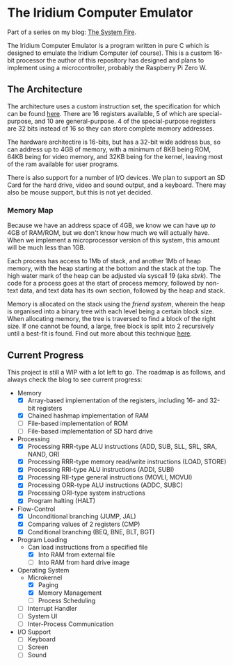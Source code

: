 # The Iridium Computer Emulator

Part of a series on my blog: [The System Fire](https://www.thesystemfire.com/).

The Iridium Computer Emulator is a program written in pure C which is designed to emulate the Iridium Computer (of course). This is a custom 16-bit processor the author of this repository has designed and plans to implement using a microcontroller, probably the Raspberry Pi Zero W.


## The Architecture

The architecture uses a custom instruction set, the specification for which can be found [here](https://github.com/DominicThorpe/iridium_assembler). There are 16 registers available, 5 of which are special-purpose, and 10 are general-purpose. 4 of the special-purpose registers are 32 bits instead of 16 so they can store complete memory addresses.

The hardware architectire is 16-bits, but has a 32-bit wide address bus, so can address up to 4GB of memory, with a minimum of 8KB being ROM, 64KB being for video memory, and 32KB being for the kernel, leaving most of the ram available for user programs.

There is also support for a number of I/O devices. We plan to support an SD Card for the hard drive, video and sound output, and a keyboard. There may also be mouse support, but this is not yet decided.


### Memory Map

Because we have an address space of 4GB, we know we can have *up to* 4GB of RAM/ROM, but we don't know how much we will actually have. When we implement a microprocessor version of this system, this amount will be much less than 1GB.

Each process has access to 1Mb of stack, and another 1Mb of heap memory, with the heap starting at the bottom and the stack at the top. The high water mark of the heap can be adjusted via syscall 19 (aka *sbrk*). The code for a process goes at the start of process memory, followed by non-text data, and text data has its own section, followed by the heap and stack.

Memory is allocated on the stack using the *friend system*, wherein the heap is organised into a binary tree with each level being a certain block size. When allocating memory, the tree is traversed to find a block of the right size. If one cannot be found, a large, free block is split into 2 recursively until a best-fit is found. Find out more about this technique [here](https://www.geeksforgeeks.org/buddy-system-memory-allocation-technique/).


## Current Progress

This project is still a WIP with a lot left to go. The roadmap is as follows, and always check the blog to see current progress:
  - Memory
    - [x] Array-based implementation of the registers, including 16- and 32-bit registers  
    - [x] Chained hashmap implementation of RAM
    - [ ] File-based implementation of ROM
    - [ ] File-based implementation of SD hard drive

  - Processing
    - [x] Processing RRR-type ALU instructions (ADD, SUB, SLL, SRL, SRA, NAND, OR)
    - [x] Processing RRR-type memory read/write instructions (LOAD, STORE)
    - [x] Processing RRI-type ALU instructions (ADDI, SUBI)
    - [x] Processing RII-type general instructions (MOVLI, MOVUI)
    - [x] Processing ORR-type ALU instructions (ADDC, SUBC)
    - [x] Processing ORI-type system instructions 
    - [x] Program halting (HALT)

  - Flow-Control
    - [x] Unconditional branching (JUMP, JAL)
    - [x] Comparing values of 2 registers (CMP)
    - [x] Conditional branching (BEQ, BNE, BLT, BGT)

  - Program Loading
    - Can load instructions from a specified file
      - [x] Into RAM from external file
      - [ ] Into RAM from hard drive image

  - Operating System
    - Microkernel
      - [x] Paging
      - [x] Memory Management
      - [ ] Process Scheduling

    - [ ] Interrupt Handler
    - [ ] System UI
    - [ ] Inter-Process Communication
  
  - I/O Support
    - [ ] Keyboard
    - [ ] Screen
    - [ ] Sound
